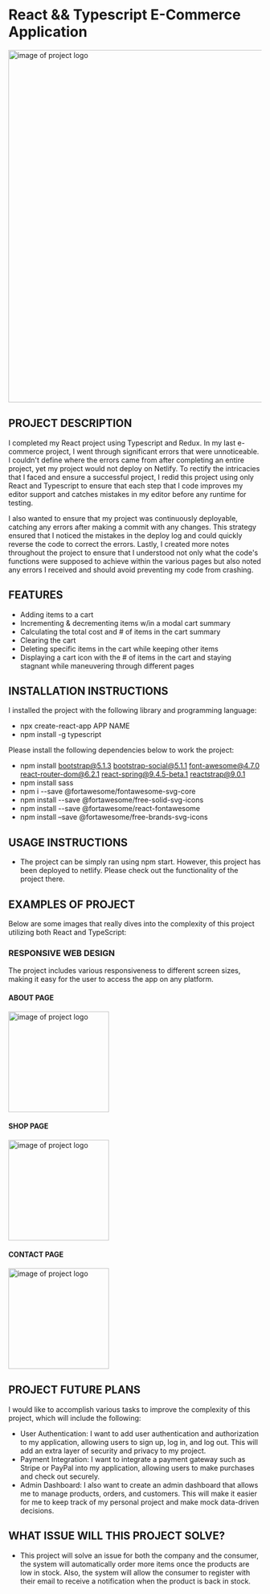 # React && Typescript E-Commerce Application

<img src='public\img\brandlogo.png' alt='image of project logo' width='700px' />

## PROJECT DESCRIPTION 
I completed my React project using Typescript and Redux. In my last e-commerce project, I went through significant errors that were unnoticeable. I couldn't define where the errors came from after completing an entire project, yet my project would not deploy on Netlify. To rectify the intricacies that I faced and ensure a successful project, I redid this project using only React and Typescript to ensure that each step that I code improves my editor support and catches mistakes in my editor before any runtime for testing.

I also wanted to ensure that my project was continuously deployable, catching any errors after making a commit with any changes. This strategy ensured that I noticed the mistakes in the deploy log and could quickly reverse the code to correct the errors. Lastly, I created more notes throughout the project to ensure that I understood not only what the code's functions were supposed to achieve within the various pages but also noted any errors I received and should avoid preventing my code from crashing.

## FEATURES
- Adding items to a cart 
- Incrementing & decrementing items w/in a modal cart summary
- Calculating the total cost and # of items in the cart summary
- Clearing the cart
- Deleting specific items in the cart while keeping other items 
- Displaying a cart icon with the # of items in the cart and staying stagnant while maneuvering through different pages

## INSTALLATION INSTRUCTIONS
I installed the project with the following library and programming language:
- npx create-react-app APP NAME
- npm install -g typescript

Please install the following dependencies below to work the project:

- npm install bootstrap@5.1.3 bootstrap-social@5.1.1 font-awesome@4.7.0 react-router-dom@6.2.1 react-spring@9.4.5-beta.1 reactstrap@9.0.1
- npm install sass
- npm i --save @fortawesome/fontawesome-svg-core
- npm install --save @fortawesome/free-solid-svg-icons
- npm install --save @fortawesome/react-fontawesome
- npm install –save @fortawesome/free-brands-svg-icons

## USAGE INSTRUCTIONS
- The project can be simply ran using npm start. However, this project has been deployed to netlify. Please check out the functionality of the project there. 

## EXAMPLES OF PROJECT
Below are some images that really dives into the complexity of this project utilizing both React and TypeScript:

### RESPONSIVE WEB DESIGN
The project includes various responsiveness to different screen sizes, making it easy for the user to access the app on any platform. 

#### ABOUT PAGE
<img src='public\img\screencapture-localhost-3000-about-2023-03-08-14_53_05.png' alt='image of project logo' width='200px' />

#### SHOP PAGE
<img src='public\img\screencapture-localhost-3000-shop-2023-03-08-14_55_39.png' alt='image of project logo' width='200px' />

#### CONTACT PAGE
<img src='public\img\screencapture-localhost-3000-shop-2023-03-08-14_55_39.png' alt='image of project logo' width='200px' />

## PROJECT FUTURE PLANS
I would like to accomplish various tasks to improve the complexity of this project, which will include the following:

- User Authentication: I want to add user authentication and authorization to my application, allowing users to sign up, log in, and log out. This will add an extra layer of security and privacy to my project.
- Payment Integration: I want to integrate a payment gateway such as Stripe or PayPal into my application, allowing users to make purchases and check out securely.
- Admin Dashboard: I also want to create an admin dashboard that allows me to manage products, orders, and customers. This will make it easier for me to keep track of my personal project and make mock data-driven decisions.

## WHAT ISSUE WILL THIS PROJECT SOLVE?
- This project will solve an issue for both the company and the consumer, the system will automatically order more items once the products are low in stock. Also, the system will allow the consumer to register with their email to receive a notification when the product is back in stock. 

